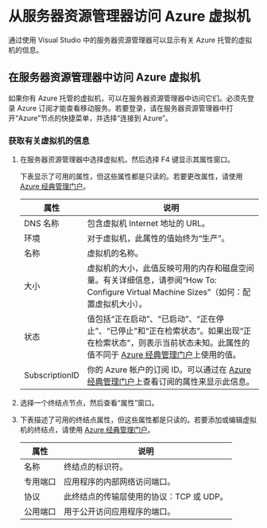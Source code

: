 <properties
   pageTitle="从服务器资源管理器访问 Azure 虚拟机 | Azure"
   description="概述如何在 Visual Studio 的服务器资源管理器中查看、创建和管理 Azure 虚拟机 (VM)。"
   services="visual-studio-online"
   documentationCenter="na"
   authors="TomArcher"
   manager="douge"
   editor="" />

<tags
    ms.assetid="eb3afde6-ba90-4308-9ac1-3cc29da4ede0"
    ms.service="multiple"
    ms.devlang="dotnet"
    ms.topic="article"
    ms.tgt_pltfrm="na"
    ms.workload="multiple"
    ms.date="11/18/2016"
    wacn.date="02/04/2017"
    ms.author="tarcher" />

# 从服务器资源管理器访问 Azure 虚拟机

通过使用 Visual Studio 中的服务器资源管理器可以显示有关 Azure 托管的虚拟机的信息。

## 在服务器资源管理器中访问 Azure 虚拟机

如果你有 Azure 托管的虚拟机，可以在服务器资源管理器中访问它们。必须先登录 Azure 订阅才能查看移动服务。若要登录，请在服务器资源管理器中打开“Azure”节点的快捷菜单，并选择“连接到 Azure”。

### 获取有关虚拟机的信息

1. 在服务器资源管理器中选择虚拟机，然后选择 F4 键显示其属性窗口。

    下表显示了可用的属性，但这些属性都是只读的。若要更改属性，请使用 [Azure 经典管理门户](http://manage.windowsazure.cn)。

  	|属性|说明|
  	|---|---|
  	|DNS 名称|包含虚拟机 Internet 地址的 URL。|
  	|环境|对于虚拟机，此属性的值始终为“生产”。|
  	|名称|虚拟机的名称。|
  	|大小|虚拟机的大小，此值反映可用的内存和磁盘空间量。有关详细信息，请参阅“How To: Configure Virtual Machine Sizes”（如何：配置虚拟机大小）。|
  	|状态|值包括“正在启动”、“已启动”、“正在停止”、“已停止”和“正在检索状态”。如果出现“正在检索状态”，则表示当前状态未知。此属性的值不同于 [Azure 经典管理门户](http://manage.windowsazure.cn)上使用的值。|
  	|SubscriptionID|你的 Azure 帐户的订阅 ID。可以通过在 [Azure 经典管理门户](http://manage.windowsazure.cn)上查看订阅的属性来显示此信息。|

1. 选择一个终结点节点，然后查看“属性”窗口。

1. 下表描述了可用的终结点属性，但这些属性都是只读的。若要添加或编辑虚拟机的终结点，请使用 [Azure 经典管理门户](http://manage.windowsazure.cn)。

  	|属性|说明|
  	|---|---|
  	|名称|终结点的标识符。|
  	|专用端口|应用程序的内部网络访问端口。|
  	|协议|此终结点的传输层使用的协议：TCP 或 UDP。|
  	|公用端口|用于公开访问应用程序的端口。|



<!---HONumber=Mooncake_0620_2016-->
